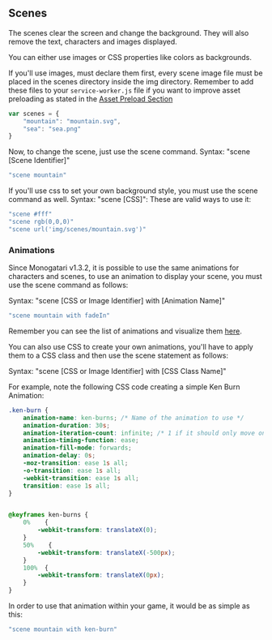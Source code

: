 ## Scenes
The scenes clear the screen and change the background. They will also remove the text, characters and images displayed.

You can either use images or CSS properties like colors as backgrounds. 

If you'll use images, must declare them first, every scene image file must be placed in the scenes directory inside the img directory. Remember to add these files to your `service-worker.js` file if you want to improve asset preloading as stated in the [Asset Preload Section](https://monogatari.io/documentation/configuration/asset-preload/)

```javascript
var scenes = {
    "mountain": "mountain.svg",
    "sea": "sea.png"
}
```

Now, to change the scene, just use the scene command. Syntax: "scene [Scene Identifier]"

```javascript
"scene mountain"
```

If you'll use css to set your own background style, you must use the scene command as well. Syntax: "scene [CSS]":
These are valid ways to use it:

```javascript
"scene #fff"
"scene rgb(0,0,0)"
"scene url('img/scenes/mountain.svg')"
```

### Animations

Since Monogatari v1.3.2, it is possible to use the same animations for characters and scenes, to use an animation to display your scene, you must use the scene command as follows:

 Syntax: "scene [CSS or Image Identifier] with [Animation Name]"

```javascript
"scene mountain with fadeIn"
```

Remember you can see the list of animations and visualize them [here](https://daneden.github.io/animate.css/).

You can also use CSS to create your own animations, you'll have to apply them to a CSS class and then use the scene statement as follows:

Syntax: "scene [CSS or Image Identifier] with [CSS Class Name]"

For example, note the following CSS code creating a simple Ken Burn Animation:

```css
.ken-burn {
    animation-name: ken-burns; /* Name of the animation to use */
    animation-duration: 30s;
    animation-iteration-count: infinite; /* 1 if it should only move once */
    animation-timing-function: ease;
    animation-fill-mode: forwards;
    animation-delay: 0s;
    -moz-transition: ease 1s all;
    -o-transition: ease 1s all;
    -webkit-transition: ease 1s all;
    transition: ease 1s all;
}


@keyframes ken-burns {
    0%    { 
        -webkit-transform: translateX(0); 
    }
    50%    {
        -webkit-transform: translateX(-500px);
    }
    100%  {
        -webkit-transform: translateX(0px); 
    }
}
```

In order to use that animation within your game, it would be as simple as this:

```javascript
"scene mountain with ken-burn"
```